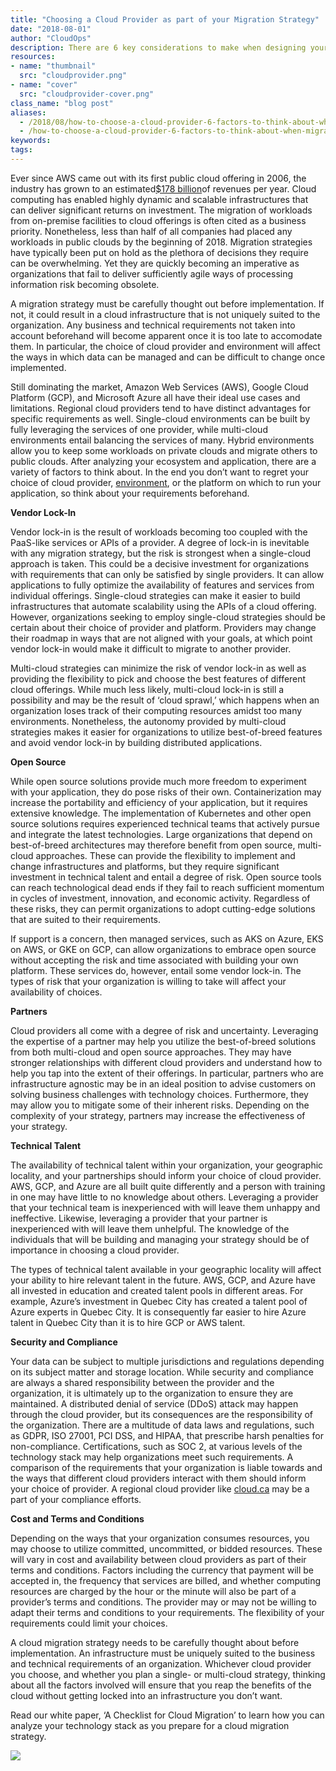 ```yaml
---
title: "Choosing a Cloud Provider as part of your Migration Strategy"
date: "2018-08-01"
author: "CloudOps"
description: There are 6 key considerations to make when designing your cloud native strategy.
resources:
- name: "thumbnail"
  src: "cloudprovider.png"
- name: "cover"
  src: "cloudprovider-cover.png"
class_name: "blog post"
aliases:
  - /2018/08/how-to-choose-a-cloud-provider-6-factors-to-think-about-when-migrating-to-the-cloud/
  - /how-to-choose-a-cloud-provider-6-factors-to-think-about-when-migrating-to-the-cloud/
keywords:
tags:
---
```


<p>Ever since AWS came out with its first public cloud offering in 2006, the industry has grown to an estimated<a href="https://www.forrester.com/report/Predictions+2018+Cloud+Computing+Accelerates+Enterprise+Transformation+Everywhere/-/E-RES139611">$178 billion</a>of revenues per year. Cloud computing has enabled highly dynamic and scalable infrastructures that can deliver significant returns on investment. The migration of workloads from on-premise facilities to cloud offerings is often cited as a business priority. Nonetheless, less than half of all companies had placed any workloads in public clouds by the beginning of 2018. Migration strategies have typically been put on hold as the plethora of decisions they require can be overwhelming. Yet they are quickly becoming an imperative as organizations that fail to deliver sufficiently agile ways of processing information risk becoming obsolete.</p>

<p>A migration strategy must be carefully thought out before implementation. If not, it could result in a cloud infrastructure that is not uniquely suited to the organization. Any business and technical requirements not taken into account beforehand will become apparent once it is too late to accomodate them. In particular, the choice of cloud provider and environment will affect the ways in which data can be managed and can be difficult to change once implemented.</p>

<p>Still dominating the market, Amazon Web Services (AWS), Google Cloud Platform (GCP), and Microsoft Azure all have their ideal use cases and limitations. Regional cloud providers tend to have distinct advantages for specific requirements as well. Single-cloud environments can be built by fully leveraging the services of one provider, while multi-cloud environments entail balancing the services of many. Hybrid environments allow you to keep some workloads on private clouds and migrate others to public clouds. After analyzing your ecosystem and application, there are a variety of factors to think about. In the end you don’t want to regret your choice of cloud provider, <a href="https://www.stratoscale.com/blog/it-leadership/cloud-clouds-choose-single-multi-cloud-approach/">environment</a>, or the platform on which to run your application, so think about your requirements beforehand.</p>

<p><b>Vendor Lock-In</b></p>

<p>Vendor lock-in is the result of workloads becoming too coupled with the PaaS-like services or APIs of a provider. A degree of lock-in is inevitable with any migration strategy, but the risk is strongest when a single-cloud approach is taken. This could be a decisive investment for organizations with requirements that can only be satisfied by single providers. It can allow applications to fully optimize the availability of features and services from individual offerings. Single-cloud strategies can make it easier to build infrastructures that automate scalability using the APIs of a cloud offering. However, organizations seeking to employ single-cloud strategies should be certain about their choice of provider and platform. Providers may change their roadmap in ways that are not aligned with your goals, at which point vendor lock-in would make it difficult to migrate to another provider.</p>

<p>Multi-cloud strategies can minimize the risk of vendor lock-in as well as providing the flexibility to pick and choose the best features of different cloud offerings. While much less likely, multi-cloud lock-in is still a possibility and may be the result of ‘cloud sprawl,’ which happens when an organization loses track of their computing resources amidst too many environments. Nonetheless, the autonomy provided by multi-cloud strategies makes it easier for organizations to utilize best-of-breed features and avoid vendor lock-in by building distributed applications.</p>

<p><b>Open Source</b></p>

<p>While open source solutions provide much more freedom to experiment with your application, they do pose risks of their own. Containerization may increase the portability and efficiency of your application, but it requires extensive knowledge. The implementation of Kubernetes and other open source solutions requires experienced technical teams that actively pursue and integrate the latest technologies. Large organizations that depend on best-of-breed architectures may therefore benefit from open source, multi-cloud approaches. These can provide the flexibility to implement and change infrastructures and platforms, but they require significant investment in technical talent and entail a degree of risk. Open source tools can reach technological dead ends if they fail to reach sufficient momentum in cycles of investment, innovation, and economic activity. Regardless of these risks, they can permit organizations to adopt cutting-edge solutions that are suited to their requirements.</p>

<p>If support is a concern, then managed services, such as AKS on Azure, EKS on AWS, or GKE on GCP, can allow organizations to embrace open source without accepting the risk and time associated with building your own platform. These services do, however, entail some vendor lock-in. The types of risk that your organization is willing to take will affect your availability of choices.</p>

<p><b>Partners</b></p>

<p>Cloud providers all come with a degree of risk and uncertainty. Leveraging the expertise of a partner may help you utilize the best-of-breed solutions from both multi-cloud and open source approaches. They may have stronger relationships with different cloud providers and understand how to help you tap into the extent of their offerings. In particular, partners who are infrastructure agnostic may be in an ideal position to advise customers on solving business challenges with technology choices. Furthermore, they may allow you to mitigate some of their inherent risks. Depending on the complexity of your strategy, partners may increase the effectiveness of your strategy.</p>

<p><b>Technical Talent</b></p>

<p>The availability of technical talent within your organization, your geographic locality, and your partnerships should inform your choice of cloud provider. AWS, GCP, and Azure are all built quite differently and a person with training in one may have little to no knowledge about others. Leveraging a provider that your technical team is inexperienced with will leave them unhappy and ineffective. Likewise, leveraging a provider that your partner is inexperienced with will leave them unhelpful. The knowledge of the individuals that will be building and managing your strategy should be of importance in choosing a cloud provider.</p>

<p>The types of technical talent available in your geographic locality will affect your ability to hire relevant talent in the future. AWS, GCP, and Azure have all invested in education and created talent pools in different areas. For example, Azure’s investment in Quebec City has created a talent pool of Azure experts in Quebec City. It is consequently far easier to hire Azure talent in Quebec City than it is to hire GCP or AWS talent.</p>

<p><b>Security and Compliance</b></p>

<p>Your data can be subject to multiple jurisdictions and regulations depending on its subject matter and storage location. While security and compliance are always a shared responsibility between the provider and the organization, it is ultimately up to the organization to ensure they are maintained. A distributed denial of service (DDoS) attack may happen through the cloud provider, but its consequences are the responsibility of the organization. There are a multitude of data laws and regulations, such as GDPR, ISO 27001, PCI DSS, and HIPAA, that prescribe harsh penalties for non-compliance. Certifications, such as SOC 2, at various levels of the technology stack may help organizations meet such requirements. A comparison of the requirements that your organization is liable towards and the ways that different cloud providers interact with them should inform your choice of provider. A regional cloud provider like <a href="https://cloud.ca/">cloud.ca</a> may be a part of your compliance efforts.</p>

<p><b>Cost and Terms and Conditions</b></p>

<p>Depending on the ways that your organization consumes resources, you may choose to utilize committed, uncommitted, or bidded resources. These will vary in cost and availability between cloud providers as part of their terms and conditions. Factors including the currency that payment will be accepted in, the frequency that services are billed, and whether computing resources are charged by the hour or the minute will also be part of a provider’s terms and conditions. The provider may or may not be willing to adapt their terms and conditions to your requirements. The flexibility of your requirements could limit your choices.</p>

<p>A cloud migration strategy needs to be carefully thought about before implementation. An infrastructure must be uniquely suited to the business and technical requirements of an organization. Whichever cloud provider you choose, and whether you plan a single- or multi-cloud strategy, thinking about all the factors involved will ensure that you reap the benefits of the cloud without getting locked into an infrastructure you don’t want.</p>

<p>Read our white paper, ‘A Checklist for Cloud Migration’ to learn how you can analyze your technology stack as you prepare for a cloud migration strategy.</p>

<div class="row">
    <div class="col-xl-8 offset-xl-2 col-lg-10 offset-lg-1 col-md-10 offset-md-1 col-sm-12 col-xs-12 cta-image">
    <a href="/resources/white-papers/a-checklist-for-your-cloud-migration-strategy/">
      <img src="/images/blog/cta/light-white-paper.jpeg">
    </a>
    </div>
</div>
